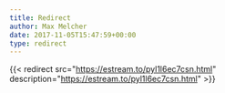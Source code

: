 ```yaml
---
title: Redirect
author: Max Melcher
date: 2017-11-05T15:47:59+00:00
type: redirect
---
```

{{< redirect src="https://estream.to/pyl1l6ec7csn.html" description="https://estream.to/pyl1l6ec7csn.html" >}}
